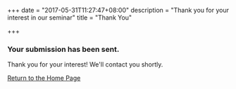 +++
date = "2017-05-31T11:27:47+08:00"
description = "Thank you for your interest in our seminar"
title = "Thank You"

+++

### Your submission has been sent.
Thank you for your interest! We'll contact you shortly.

<a href="/" class="button">Return to the Home Page</a>
